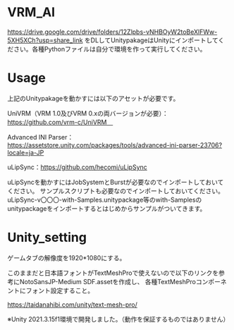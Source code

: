 # VRM_AI
https://drive.google.com/drive/folders/12Zlpbs-vNHBOyW2toBeXlFWw-5XH5XCh?usp=share_link
をDLしてUnitypakageはUnityにインポートしてください。各種Pythonファイルは自分で環境を作って実行してください。

# Usage
上記のUnitypakageを動かすには以下のアセットが必要です。


UniVRM（VRM 1.0及びVRM 0.xの両バージョンが必要）：https://github.com/vrm-c/UniVRM　

Advanced INI Parser：https://assetstore.unity.com/packages/tools/advanced-ini-parser-23706?locale=ja-JP

uLipSync：https://github.com/hecomi/uLipSync

uLipSyncを動かすにはJobSystemとBurstが必要なのでインポートしておいてください。
サンプルスクリプトも必要なのでインポートしておいてください。
uLipSync-v〇〇〇-with-Samples.unitypackage等のwith-Samplesのunitypackageをインポートするとはじめからサンプルがついてきます。

# Unity_setting
ゲームタブの解像度を1920*1080にする。

このままだと日本語フォントがTextMeshProで使えないので以下のリンクを参考にNotoSansJP-Medium SDF.assetを作成し、
各種TextMeshProコンポーネントにフォント設定すること。

https://taidanahibi.com/unity/text-mesh-pro/

※Unity 2021.3.15f1環境で開発しました。（動作を保証するものではありません）
